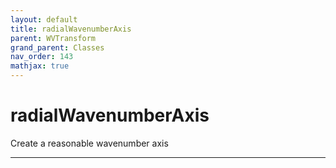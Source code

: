 ```yaml
---
layout: default
title: radialWavenumberAxis
parent: WVTransform
grand_parent: Classes
nav_order: 143
mathjax: true
---
```


#  radialWavenumberAxis

Create a reasonable wavenumber axis


---

